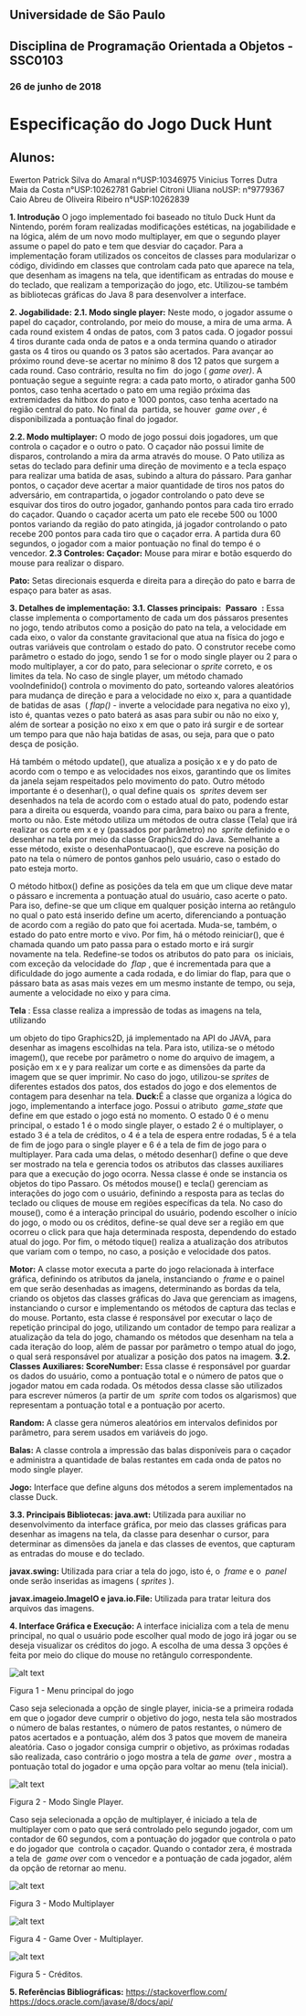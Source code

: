 ## Universidade de São Paulo
## Disciplina de Programação Orientada a Objetos - SSC0103
### 26 de junho de 2018
# Especificação do Jogo Duck Hunt

## Alunos:
Ewerton Patrick Silva do Amaral n°USP:10346975
Vinicius Torres Dutra Maia da Costa n°USP:10262781
Gabriel Citroni Uliana noUSP: n°9779367
Caio Abreu de Oliveira Ribeiro n°USP:10262839




**1. Introdução**
    O jogo implementado foi baseado no título Duck Hunt da Nintendo, porém foram
realizadas modificações estéticas, na jogabilidade e na lógica, além de um novo modo
multiplayer, em que o segundo player assume o papel do pato e tem que desviar do
caçador.
    Para a implementação foram utilizados os conceitos de classes para modularizar o
código, dividindo em classes que controlam cada pato que aparece na tela, que desenham
as imagens na tela, que identificam as entradas do mouse e do teclado, que realizam a
temporização do jogo, etc. Utilizou-se também as bibliotecas gráficas do Java 8 para
desenvolver a interface.

**2. Jogabilidade:**
    **2.1. Modo single player:**
       Neste modo, o jogador assume o papel do caçador, controlando, por meio do
mouse, a mira de uma arma. A cada round existem 4 ondas de patos, com 3 patos cada. O
jogador possui 4 tiros durante cada onda de patos e a onda termina quando o atirador gasta
os 4 tiros ou quando os 3 patos são acertados. Para avançar ao próximo round deve-se
acertar no mínimo 8 dos 12 patos que surgem a cada round. Caso contrário, resulta no fim
​ do jogo (​ _game over)_. A pontuação segue a seguinte regra: a cada pato morto, o atirador
ganha 500 pontos, caso tenha acertado o pato em uma região próxima das extremidades da
hitbox do pato e 1000 pontos, caso tenha acertado na região central do pato. No final da
​ partida, se houver ​ _game over_ , é disponibilizada a pontuação final do jogador.

**2.2. Modo multiplayer:**
O modo de jogo possui dois jogadores, um que controla o caçador e o outro o
pato. O caçador não possui limite de disparos, controlando a mira da arma através do
mouse. O Pato utiliza as setas do teclado para definir uma direção de movimento e a tecla
espaço para realizar uma batida de asas, subindo a altura do pássaro. Para ganhar pontos,
o caçador deve acertar a maior quantidade de tiros nos patos do adversário, em
contrapartida, o jogador controlando o pato deve se esquivar dos tiros do outro jogador,
ganhando pontos para cada tiro errado do caçador. Quando o caçador acerta um pato ele
recebe 500 ou 1000 pontos variando da região do pato atingida, já jogador controlando o
pato recebe 200 pontos para cada tiro que o caçador erra. A partida dura 60 segundos, o
jogador com a maior pontuação no final do tempo é o vencedor.
**2.3 Controles:
Caçador:** ​Mouse para mirar e botão esquerdo do mouse para realizar o
disparo.

**Pato:** ​Setas direcionais esquerda e direita para a direção do pato e barra de
espaço para bater as asas.

**3. Detalhes de implementação:**
    **3.1. Classes principais:**
       ​ **Passaro** ​ **:** ​Essa classe implementa o comportamento de cada um dos
pássaros presentes no jogo, tendo atributos como a posição do pato na tela, a velocidade
em cada eixo, o valor da constante gravitacional que atua na física do jogo e outras
variáveis que controlam o estado do pato. O construtor recebe como parâmetro o estado do
jogo, sendo 1 se for o modo single player ou 2 para o modo multiplayer, a cor do pato, para
selecionar o ​ _sprite_ correto, e os limites da tela. No caso de single player, um método
chamado vooIndefinido() controla o movimento do pato, sorteando valores aleatórios para
mudança de direção e para a velocidade no eixo x, para a quantidade de batidas de asas
​ (​ _flap()_ - inverte a velocidade para negativa no eixo y), isto é, quantas vezes o pato baterá as
asas para subir ou não no eixo y, além de sortear a posição no eixo x em que o pato irá
surgir e de sortear um tempo para que não haja batidas de asas, ou seja, para que o pato
desça de posição.

Há também o método update(), que atualiza a posição x e y do pato de
acordo com o tempo e as velocidades nos eixos, garantindo que os limites da janela sejam
respeitados pelo movimento do pato.
Outro método importante é o desenhar(), o qual define quais os ​ _sprites_
devem ser desenhados na tela de acordo com o estado atual do pato, podendo estar para a
direita ou esquerda, voando para cima, para baixo ou para a frente, morto ou não. Este
método utiliza um métodos de outra classe (Tela) que irá realizar os corte em x e y
(passados por parâmetro) no ​ _sprite_ definido e o desenhar na tela por meio da classe
Graphics2d do Java. Semelhante a esse método, existe o desenhaPontuacao(), que
escreve na posição do pato na tela o número de pontos ganhos pelo usuário, caso o estado
do pato esteja morto.

O método hitbox() define as posições da tela em que um clique deve matar
o pássaro e incrementa a pontuação atual do usuário, caso acerte o pato. Para iso,
define-se que um clique em qualquer posição interna ao retângulo no qual o pato está
inserido define um acerto, diferenciando a pontuação de acordo com a região do pato que
foi acertada. Muda-se, também, o estado do pato entre morto e vivo.
Por fim, há o método reiniciar(), que é chamada quando um pato passa para
o estado morto e irá surgir novamente na tela. Redefine-se todos os atributos do pato para
​ os iniciais, com exceção da velocidade do ​ _flap_ , que é incrementada para que a dificuldade
do jogo aumente a cada rodada, e do limiar do flap, para que o pássaro bata as asas mais
vezes em um mesmo instante de tempo, ou seja, aumente a velocidade no eixo y para
cima.

**Tela** ​:​ Essa classe realiza a impressão de todas as imagens na tela, utilizando


um objeto do tipo Graphics2D, já implementado na API do JAVA, para desenhar as imagens
escolhidas na tela. Para isto, utiliza-se o método imagem(), que recebe por parâmetro o
nome do arquivo de imagem, a posição em x e y para realizar um corte e as dimensões da
parte da imagem que se quer imprimir. No caso do jogo, utilizou-se ​ _sprites_ de diferentes
estados dos patos, dos estados do jogo e dos elementos de contagem para desenhar na
tela.
**Duck:** ​É a classe que organiza a lógica do jogo, implementando a interface
jogo. Possui o atributo ​ _game_state_ que define em que estado o jogo está no momento. O
estado 0 é o menu principal, o estado 1 é o modo single player, o estado 2 é o multiplayer, o
estado 3 é a tela de créditos, o 4 é a tela de espera entre rodadas, 5 é a tela de fim de jogo
para o single player e 6 é a tela de fim de jogo para o multiplayer. Para cada uma delas, o
método desenhar() define o que deve ser mostrado na tela e gerencia todos os atributos
das classes auxiliares para que a execução do jogo ocorra. Nessa classe é onde se
instancia os objetos do tipo Passaro.
Os métodos mouse() e tecla() gerenciam as interações do jogo com o
usuário, definindo a resposta para as teclas do teclado ou cliques de mouse em regiões
específicas da tela. No caso do mouse(), como é a interação principal do usuário, podendo
escolher o início do jogo, o modo ou os créditos, define-se qual deve ser a região em que
ocorreu o click para que haja determinada resposta, dependendo do estado atual do jogo.
Por fim, o método tique() realiza a atualização dos atributos que variam com o tempo, no
caso, a posição e velocidade dos patos.

**Motor:** ​A classe motor executa a parte do jogo relacionada à interface
gráfica, definindo os atributos da janela, instanciando o ​ _frame_ e o painel em que serão
desenhadas as imagens, determinando as bordas da tela, criando os objetos das classes
gráficas do Java que gerenciam as imagens, instanciando o cursor e implementando os
métodos de captura das teclas e do mouse. Portanto, esta classe é responsável por
executar o laço de repetição principal do jogo, utilizando um contador de tempo para realizar
a atualização da tela do jogo, chamando os métodos que desenham na tela a cada iteração
do loop, além de passar por parâmetro o tempo atual do jogo, o qual será responsável por
atualizar a posição dos patos na imagem.
**3.2. Classes Auxiliares:
ScoreNumber:** ​Essa classe é responsável por guardar os dados do usuário,
como a pontuação total e o número de patos que o jogador matou em cada rodada. Os
métodos dessa classe são utilizados para escrever números (a partir de um ​ _sprite_ com
todos os algarismos) que representam a pontuação total e a pontuação por acerto.

**Random:** A classe gera números aleatórios em intervalos definidos por
parâmetro, para serem usados em variáveis do jogo.

**Balas:** ​A classe controla a impressão das balas disponíveis para o caçador e
administra a quantidade de balas restantes em cada onda de patos no modo single player.

**Jogo:** ​Interface que define alguns dos métodos a serem implementados na
classe Duck.


**3.3. Principais Bibliotecas:
java.awt:** Utilizada para auxiliar no desenvolvimento da interface gráfica, por
meio das classes gráficas para desenhar as imagens na tela, da classe para desenhar o
cursor, para determinar as dimensões da janela e das classes de eventos, que capturam as
entradas do mouse e do teclado.

**javax.swing:** Utilizada para criar a tela do jogo, isto é, o ​ _frame_ e o ​ _panel_
​ onde serão inseridas as imagens (​ _sprites_ ).

**javax.imageio.ImageIO e java.io.File:** Utilizada para tratar leitura dos
arquivos das imagens.

**4. Interface Gráfica e Execução:**
    A interface inicializa com a tela de menu principal, no qual o usuário pode
escolher qual modo de jogo irá jogar ou se deseja visualizar os créditos do jogo. A escolha
de uma dessa 3 opções é feita por meio do clique do mouse no retângulo correspondente.

![alt text](https://github.com/CaioRib/Duck-Hunt-v2/blob/main/img/mainMenu.png?raw=true)

Figura 1 - Menu principal do jogo



Caso seja selecionada a opção de single player, inicia-se a primeira rodada
em que o jogador deve cumprir o objetivo do jogo, nesta tela são mostrados o número de
balas restantes, o número de patos restantes, o número de patos acertados e a pontuação,
além dos 3 patos que movem de maneira aleatória. Caso o jogador consiga cumprir o
objetivo, as próximas rodadas são realizada, caso contrário o jogo mostra a tela de ​ _game_
​ _over_ , mostra a pontuação total do jogador e uma opção para voltar ao menu (tela inicial).

![alt text](https://github.com/CaioRib/Duck-Hunt-v2/blob/main/img/singlePlayer.png?raw=true)

Figura 2 - Modo Single Player.

Caso seja selecionada a opção de multiplayer, é iniciado a tela de multiplayer
com o pato que será controlado pelo segundo jogador, com um contador de 60
segundos, com a pontuação do jogador que controla o pato e do jogador que
​ controla o caçador. Quando o contador zera, é mostrada a tela de ​ _game over_ com o
vencedor e a pontuação de cada jogador, além da opção de retornar ao menu.

![alt text](https://github.com/CaioRib/Duck-Hunt-v2/blob/main/img/multiplayer.png?raw=true)

Figura 3 - Modo Multiplayer

![alt text](https://github.com/CaioRib/Duck-Hunt-v2/blob/main/img/gameOver.png?raw=true)

Figura 4 - Game Over - Multiplayer.

![alt text](https://github.com/CaioRib/Duck-Hunt-v2/blob/main/img/credits.png?raw=true)

Figura 5 - Créditos.


**5. Referências Bibliográficas:**
    https://stackoverflow.com/
    https://docs.oracle.com/javase/8/docs/api/


